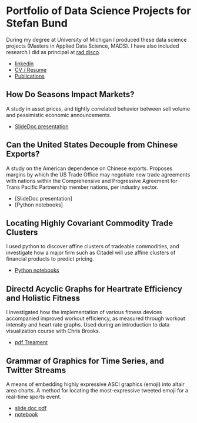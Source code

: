 # Portfolio of Data Science Projects for Stefan Bund
During my degree at University of Michigan I produced these data science projects (Masters in Applied Data Science, MADS). I have also included research I did as principal at [rad disco](http://raddisco.com).

+ [linkedin](https://www.linkedin.com/in/stefanbund/)
+ [CV / Resume](https://docs.google.com/document/d/1mwfGmW2_hfd2S1HAthxel5YC2gYLGCcM/edit?usp=sharing&ouid=108559642540650615622&rtpof=true&sd=true)
+ [Publications](http://dx.doi.org/10.2165/00822942-200403040-00008)

## How Do Seasons Impact Markets? 
A study in asset prices, and tightly correlated behavior between sell volume and pessimistic economic announcements. 
+ [SlideDoc presentation](https://github.com/stefanbund/MADSPortfolio/blob/main/04-Liang-Yau-Bund_2023winter.pptx.pdf)

## Can the United States Decouple from Chinese Exports?
A study on the American dependence on Chinese exports. Proposes margins by which the US Trade Office may negotiate new trade agreements with nations within the Comprehensive and Progressive Agreement for Trans Pacific Partnership member nations, per industry sector. 
+ [SlideDoc presentation]
+ [Python notebooks]

## Locating Highly Covariant Commodity Trade Clusters
I used python to discover affine clusters of tradeable commodities, and investigate how a major firm such as Citadel will use affine clusters of financial products to predict pricing. 
+ [Python notebooks](https://github.com/stefanbund/MADSPortfolio/blob/main/visualizing%20commodity%20clusters%20--%20bund.ipynb)

## Directd Acyclic Graphs for Heartrate Efficiency and Holistic Fitness 
I investigated how the implementation of various fitness devices accompanied improved workout efficiency, as measured through workout intensity and heart rate graphs. Used during an introduction to data visualization course with Chris Brooks. 
+ [pdf Treament](https://github.com/stefanbund/MADSPortfolio/blob/main/High%20Heart%20Rate-%20a%20Directed%20Graph%20Analysis.pdf)

## Grammar of Graphics for Time Series, and Twitter Streams
A means of embedding highly expressive ASCI graphics (emoji) into altair area charts. A method for locating the most-expressive tweeted emoji for a real-time sports event.
+ [slide doc pdf](https://github.com/stefanbund/MADSPortfolio/blob/main/tweet%20stream%20vizualization%20per%20stefan%20bund.pdf)
+ [notebook](https://github.com/stefanbund/MADSPortfolio/blob/main/visualizing%20tweet%20time%20series%20via%20emojis.ipynb)
